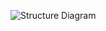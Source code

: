 ![Structure Diagram](https://user-images.githubusercontent.com/94215831/144382072-9e7261c4-90a6-48de-b5c2-fca10941efa9.png)

